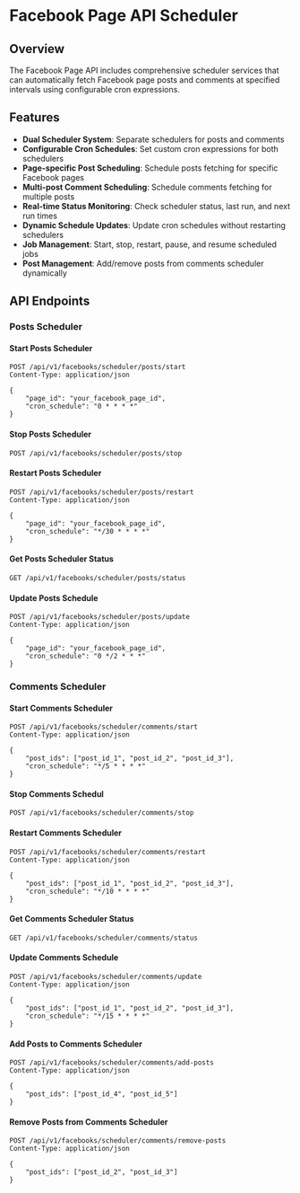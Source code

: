# Facebook Page API Scheduler

## Overview

The Facebook Page API includes comprehensive scheduler services that can automatically fetch Facebook page posts and comments at specified intervals using configurable cron expressions.

## Features

- **Dual Scheduler System**: Separate schedulers for posts and comments
- **Configurable Cron Schedules**: Set custom cron expressions for both schedulers
- **Page-specific Post Scheduling**: Schedule posts fetching for specific Facebook pages
- **Multi-post Comment Scheduling**: Schedule comments fetching for multiple posts
- **Real-time Status Monitoring**: Check scheduler status, last run, and next run times
- **Dynamic Schedule Updates**: Update cron schedules without restarting schedulers
- **Job Management**: Start, stop, restart, pause, and resume scheduled jobs
- **Post Management**: Add/remove posts from comments scheduler dynamically

## API Endpoints

### Posts Scheduler

#### Start Posts Scheduler
```http
POST /api/v1/facebooks/scheduler/posts/start
Content-Type: application/json

{
    "page_id": "your_facebook_page_id",
    "cron_schedule": "0 * * * *"
}
```

#### Stop Posts Scheduler
```http
POST /api/v1/facebooks/scheduler/posts/stop
```

#### Restart Posts Scheduler
```http
POST /api/v1/facebooks/scheduler/posts/restart
Content-Type: application/json

{
    "page_id": "your_facebook_page_id",
    "cron_schedule": "*/30 * * * *"
}
```

#### Get Posts Scheduler Status
```http
GET /api/v1/facebooks/scheduler/posts/status
```

#### Update Posts Schedule
```http
POST /api/v1/facebooks/scheduler/posts/update
Content-Type: application/json

{
    "page_id": "your_facebook_page_id",
    "cron_schedule": "0 */2 * * *"
}
```

### Comments Scheduler

#### Start Comments Scheduler
```http
POST /api/v1/facebooks/scheduler/comments/start
Content-Type: application/json

{
    "post_ids": ["post_id_1", "post_id_2", "post_id_3"],
    "cron_schedule": "*/5 * * * *"
}
```

#### Stop Comments Schedul
```http
POST /api/v1/facebooks/scheduler/comments/stop
```

#### Restart Comments Scheduler
```http
POST /api/v1/facebooks/scheduler/comments/restart
Content-Type: application/json

{
    "post_ids": ["post_id_1", "post_id_2", "post_id_3"],
    "cron_schedule": "*/10 * * * *"
}
```

#### Get Comments Scheduler Status
```http
GET /api/v1/facebooks/scheduler/comments/status
```

#### Update Comments Schedule
```http
POST /api/v1/facebooks/scheduler/comments/update
Content-Type: application/json

{
    "post_ids": ["post_id_1", "post_id_2", "post_id_3"],
    "cron_schedule": "*/15 * * * *"
}
```

#### Add Posts to Comments Scheduler
```http
POST /api/v1/facebooks/scheduler/comments/add-posts
Content-Type: application/json

{
    "post_ids": ["post_id_4", "post_id_5"]
}
```

#### Remove Posts from Comments Scheduler
```http
POST /api/v1/facebooks/scheduler/comments/remove-posts
Content-Type: application/json

{
    "post_ids": ["post_id_2", "post_id_3"]
}
```